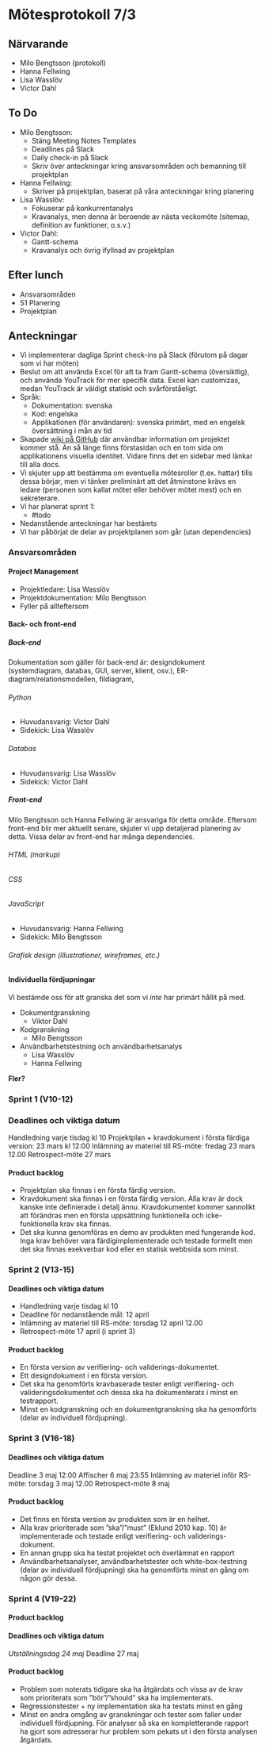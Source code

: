 # Mötesprotokoll 7/3

## Närvarande

* Milo Bengtsson (protokoll)
* Hanna Fellwing
* Lisa Wasslöv
* Victor Dahl

## To Do
* Milo Bengtsson:
	* Stäng Meeting Notes Templates
	* Deadlines på Slack
	* Daily check-in på Slack
	* Skriv över anteckningar kring ansvarsområden och bemanning till projektplan
* Hanna Fellwing:
	* Skriver på projektplan, baserat på våra anteckningar kring planering
* Lisa Wasslöv:
	* Fokuserar på konkurrentanalys
	* Kravanalys, men denna är beroende av nästa veckomöte (sitemap, definition av funktioner, o.s.v.)
* Victor Dahl:
	* Gantt-schema
	* Kravanalys och övrig ifyllnad av projektplan



## Efter lunch
* Ansvarsområden
* S1 Planering
* Projektplan

  
## Anteckningar
* Vi implementerar dagliga Sprint check-ins på Slack (förutom på dagar som vi har möten)
* Beslut om att använda Excel för att ta fram Gantt-schema (översiktlig), och använda YouTrack för mer specifik data. Excel kan customizas, medan YouTrack är väldigt statiskt och svårförståeligt. 
* Språk:
	* Dokumentation: svenska
	* Kod: engelska
	* Applikationen (för användaren): svenska primärt, med en engelsk översättning i mån av tid
* Skapade [wiki på GitHub](https://github.com/projectpaca/paca/wiki) där användbar information om projektet kommer stå. Än så länge finns förstasidan och en tom sida om applikationens visuella identitet. Vidare finns det en sidebar med länkar till alla docs.
* Vi skjuter upp att bestämma om eventuella mötesroller (t.ex. hattar) tills dessa börjar, men vi tänker preliminärt att det åtminstone krävs en ledare (personen som kallat mötet eller behöver mötet mest) och en sekreterare. 
* Vi har planerat sprint 1:
	* #todo
* Nedanstående anteckningar har bestämts
* Vi har påbörjat de delar av projektplanen som går (utan dependencies)





### Ansvarsområden

#### Project Management
* Projektledare: Lisa Wasslöv
* Projektdokumentation: Milo Bengtsson
* Fyller på allteftersom


#### Back- och front-end

##### Back-end
Dokumentation som gäller för back-end är: designdokument (systemdiagram, databas, GUI, server, klient, osv.), ER-diagram/relationsmodellen, fildiagram, 

###### Python
* Huvudansvarig: Victor Dahl
* Sidekick: Lisa Wasslöv

###### Databas
* Huvudansvarig: Lisa Wasslöv
* Sidekick: Victor Dahl

##### Front-end
Milo Bengtsson och Hanna Fellwing är ansvariga för detta område. Eftersom front-end blir mer aktuellt senare, skjuter vi upp detaljerad planering av detta. Vissa delar av front-end har många dependencies.

###### HTML (markup)

###### CSS 

###### JavaScript
* Huvudansvarig: Hanna Fellwing
* Sidekick: Milo Bengtsson

###### Grafisk design (illustrationer, wireframes, etc.)


#### Individuella fördjupningar
Vi bestämde oss för att granska det som vi *inte* har primärt hållit på med.

* Dokumentgranskning
	* Viktor Dahl
* Kodgranskning
	* Milo Bengtsson
* Användbarhetstestning och användbarhetsanalys
	* Lisa Wasslöv
	* Hanna Fellwing

**Fler?**
  
### Sprint 1 (V10-12)

### Deadlines och viktiga datum
Handledning varje tisdag kl 10
Projektplan + kravdokument i första färdiga version: 23 mars kl 12:00
Inlämning av materiel till RS-möte: fredag 23 mars 12.00
Retrospect-möte 27 mars

#### Product backlog

* Projektplan ska finnas i en första färdig version.
* Kravdokument ska finnas i en första färdig version. Alla krav är dock kanske inte definierade i detalj ännu. Kravdokumentet kommer sannolikt att förändras men en första uppsättning funktionella och icke-funktionella krav ska finnas.
* Det ska kunna genomföras en demo av produkten med fungerande kod. Inga krav behöver vara färdigimplementerade och testade formellt men det ska finnas exekverbar kod eller en statisk webbsida som minst.


### Sprint 2 (V13-15)

#### Deadlines och viktiga datum

* Handledning varje tisdag kl 10
* Deadline för nedanstående mål: 12 april
* Inlämning av materiel till RS-möte: torsdag 12 april 12.00
* Retrospect-möte 17 april (i sprint 3)

  
#### Product backlog 

* En första version av verifiering- och validerings-dokumentet. 
* Ett designdokument i en första version.
* Det ska ha genomförts kravbaserade tester enligt verifiering- och valideringsdokumentet och dessa ska ha dokumenterats i minst en testrapport.
* Minst en kodgranskning och en dokumentgranskning ska ha genomförts (delar av individuell fördjupning).


### Sprint 3 (V16-18)

#### Deadlines och viktiga datum
Deadline 3 maj 12:00
Affischer 6 maj 23:55
Inlämning av materiel inför RS-möte: torsdag 3 maj 12.00
Retrospect-möte 8 maj 

#### Product backlog
* Det finns en första version av produkten som är en helhet.
* Alla krav prioriterade som ”ska”/”must” (Eklund 2010 kap. 10) är implementerade och testade enligt verifiering- och validerings-dokument.
* En annan grupp ska ha testat projektet och överlämnat en rapport
* Användbarhetsanalyser, användbarhetstester och white-box-testning (delar av individuell fördjupning) ska ha genomförts minst en gång om någon gör dessa.


  

### Sprint 4 (V19-22)

#### Product backlog

#### Deadlines och viktiga datum
*Utställningsdag 24 maj*
Deadline 27 maj

#### Product backlog
* Problem som noterats tidigare ska ha åtgärdats och vissa av de krav som prioriterats som ”bör”/”should” ska ha implementerats.
* Regressionstester + ny implementation ska ha testats minst en gång
* Minst en andra omgång av granskningar och tester som faller under individuell fördjupning. För analyser så ska en kompletterande rapport ha gjort som adresserar hur problem som pekats ut i den första analysen åtgärdats.